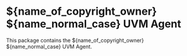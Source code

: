 # ${name_of_copyright_owner} ${name_normal_case} UVM Agent
This package contains the ${name_of_copyright_owner} ${name_normal_case} UVM Agent.
